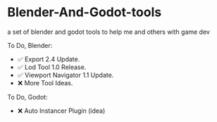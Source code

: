 # Blender-And-Godot-tools
a set of blender and godot tools to help me and others with game dev

To Do, Blender:
- ✅ Export 2.4 Update.
- ✅ Lod Tool 1.0 Release.
- ✅ Viewport Navigator 1.1 Update.
- ❌ More Tool Ideas.

To Do, Godot:
- ❌ Auto Instancer Plugin (idea)
